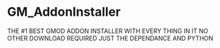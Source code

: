# GM_AddonInstaller
THE #1 BEST GMOD ADDON INSTALLER WITH EVERY THING IN IT NO OTHER DOWNLOAD REQUIRED JUST THE DEPENDANCE AND PYTHON
